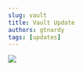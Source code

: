 ```yaml
---
slug: vault
title: Vault Update
authors: gtnardy
tags: [updates]
---
```



![](/img/blog/updates/vault.webp)